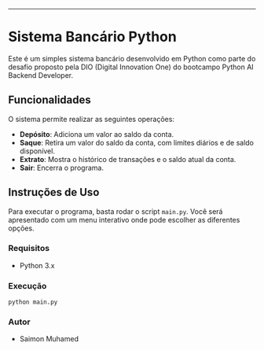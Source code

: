 * * *

Sistema Bancário Python
=======================

Este é um simples sistema bancário desenvolvido em Python como parte do desafio proposto pela DIO (Digital Innovation One) do bootcampo Python AI Backend Developer.

Funcionalidades
---------------

O sistema permite realizar as seguintes operações:

*   **Depósito**: Adiciona um valor ao saldo da conta.
*   **Saque**: Retira um valor do saldo da conta, com limites diários e de saldo disponível.
*   **Extrato**: Mostra o histórico de transações e o saldo atual da conta.
*   **Sair**: Encerra o programa.

Instruções de Uso
-----------------

Para executar o programa, basta rodar o script `main.py`. Você será apresentado com um menu interativo onde pode escolher as diferentes opções.

### Requisitos

*   Python 3.x

### Execução

`python main.py`

### Autor

*   Saimon Muhamed
